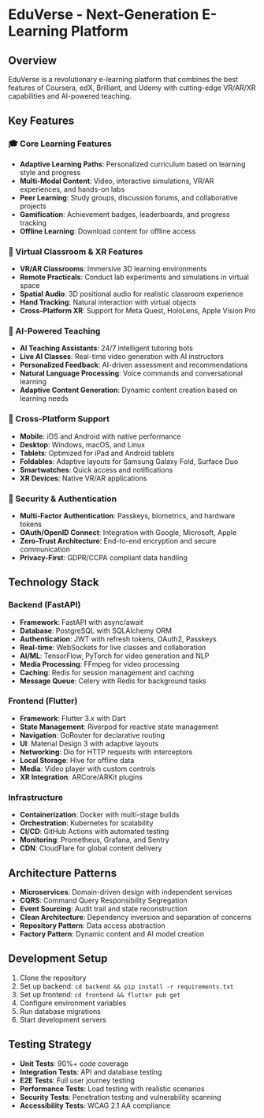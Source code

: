 # EduVerse - Next-Generation E-Learning Platform

## Overview
EduVerse is a revolutionary e-learning platform that combines the best features of Coursera, edX, Brilliant, and Udemy with cutting-edge VR/AR/XR capabilities and AI-powered teaching.

## Key Features

### 🎓 Core Learning Features
- **Adaptive Learning Paths**: Personalized curriculum based on learning style and progress
- **Multi-Modal Content**: Video, interactive simulations, VR/AR experiences, and hands-on labs
- **Peer Learning**: Study groups, discussion forums, and collaborative projects
- **Gamification**: Achievement badges, leaderboards, and progress tracking
- **Offline Learning**: Download content for offline access

### 🥽 Virtual Classroom & XR Features
- **VR/AR Classrooms**: Immersive 3D learning environments
- **Remote Practicals**: Conduct lab experiments and simulations in virtual space
- **Spatial Audio**: 3D positional audio for realistic classroom experience
- **Hand Tracking**: Natural interaction with virtual objects
- **Cross-Platform XR**: Support for Meta Quest, HoloLens, Apple Vision Pro

### 🤖 AI-Powered Teaching
- **AI Teaching Assistants**: 24/7 intelligent tutoring bots
- **Live AI Classes**: Real-time video generation with AI instructors
- **Personalized Feedback**: AI-driven assessment and recommendations
- **Natural Language Processing**: Voice commands and conversational learning
- **Adaptive Content Generation**: Dynamic content creation based on learning needs

### 📱 Cross-Platform Support
- **Mobile**: iOS and Android with native performance
- **Desktop**: Windows, macOS, and Linux
- **Tablets**: Optimized for iPad and Android tablets
- **Foldables**: Adaptive layouts for Samsung Galaxy Fold, Surface Duo
- **Smartwatches**: Quick access and notifications
- **XR Devices**: Native VR/AR applications

### 🔐 Security & Authentication
- **Multi-Factor Authentication**: Passkeys, biometrics, and hardware tokens
- **OAuth/OpenID Connect**: Integration with Google, Microsoft, Apple
- **Zero-Trust Architecture**: End-to-end encryption and secure communication
- **Privacy-First**: GDPR/CCPA compliant data handling

## Technology Stack

### Backend (FastAPI)
- **Framework**: FastAPI with async/await
- **Database**: PostgreSQL with SQLAlchemy ORM
- **Authentication**: JWT with refresh tokens, OAuth2, Passkeys
- **Real-time**: WebSockets for live classes and collaboration
- **AI/ML**: TensorFlow, PyTorch for video generation and NLP
- **Media Processing**: FFmpeg for video processing
- **Caching**: Redis for session management and caching
- **Message Queue**: Celery with Redis for background tasks

### Frontend (Flutter)
- **Framework**: Flutter 3.x with Dart
- **State Management**: Riverpod for reactive state management
- **Navigation**: GoRouter for declarative routing
- **UI**: Material Design 3 with adaptive layouts
- **Networking**: Dio for HTTP requests with interceptors
- **Local Storage**: Hive for offline data
- **Media**: Video player with custom controls
- **XR Integration**: ARCore/ARKit plugins

### Infrastructure
- **Containerization**: Docker with multi-stage builds
- **Orchestration**: Kubernetes for scalability
- **CI/CD**: GitHub Actions with automated testing
- **Monitoring**: Prometheus, Grafana, and Sentry
- **CDN**: CloudFlare for global content delivery

## Architecture Patterns
- **Microservices**: Domain-driven design with independent services
- **CQRS**: Command Query Responsibility Segregation
- **Event Sourcing**: Audit trail and state reconstruction
- **Clean Architecture**: Dependency inversion and separation of concerns
- **Repository Pattern**: Data access abstraction
- **Factory Pattern**: Dynamic content and AI model creation

## Development Setup
1. Clone the repository
2. Set up backend: `cd backend && pip install -r requirements.txt`
3. Set up frontend: `cd frontend && flutter pub get`
4. Configure environment variables
5. Run database migrations
6. Start development servers

## Testing Strategy
- **Unit Tests**: 90%+ code coverage
- **Integration Tests**: API and database testing
- **E2E Tests**: Full user journey testing
- **Performance Tests**: Load testing with realistic scenarios
- **Security Tests**: Penetration testing and vulnerability scanning
- **Accessibility Tests**: WCAG 2.1 AA compliance

